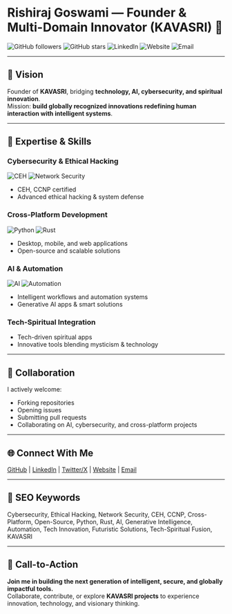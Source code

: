 # Rishiraj Goswami — Founder & Multi-Domain Innovator (KAVASRI) 🚀

![GitHub followers](https://img.shields.io/github/followers/rishirajgoswami?style=social)
![GitHub stars](https://img.shields.io/github/stars/rishirajgoswami?style=social)
![LinkedIn](https://img.shields.io/badge/LinkedIn-Rishiraj%20Goswami-blue?logo=linkedin)
![Website](https://img.shields.io/badge/Website-KAVASRI.com-green)
![Email](https://img.shields.io/badge/Email-contact%40kavasri.com-red?logo=gmail)

---

## 🌟 Vision
Founder of **KAVASRI**, bridging **technology, AI, cybersecurity, and spiritual innovation**.  
Mission: **build globally recognized innovations redefining human interaction with intelligent systems**.

---

## 💼 Expertise & Skills

### Cybersecurity & Ethical Hacking
![CEH](https://img.shields.io/badge/CEH-Certified-green)
![Network Security](https://img.shields.io/badge/Network_Security-Expert-blue)
- CEH, CCNP certified  
- Advanced ethical hacking & system defense  

### Cross-Platform Development
![Python](https://img.shields.io/badge/Python-Expert-yellow?logo=python)
![Rust](https://img.shields.io/badge/Rust-Advanced-black?logo=rust)
- Desktop, mobile, and web applications  
- Open-source and scalable solutions  

### AI & Automation
![AI](https://img.shields.io/badge/AI-Generative-orange)
![Automation](https://img.shields.io/badge/Automation-Intelligent-red)
- Intelligent workflows and automation systems  
- Generative AI apps & smart solutions  

### Tech-Spiritual Integration
- Tech-driven spiritual apps  
- Innovative tools blending mysticism & technology  

---

## 🤝 Collaboration
I actively welcome:  
- Forking repositories  
- Opening issues  
- Submitting pull requests  
- Collaborating on AI, cybersecurity, and cross-platform projects  

---

## 🌐 Connect With Me
[GitHub](https://github.com/rishirajgoswami) | [LinkedIn](https://linkedin.com/in/rishirajgoswami) | [Twitter/X](https://twitter.com/rishirajgoswami) | [Website](https://kavasri.com) | [Email](mailto:contact@kavasri.com)

---

## 🔑 SEO Keywords
Cybersecurity, Ethical Hacking, Network Security, CEH, CCNP, Cross-Platform, Open-Source, Python, Rust, AI, Generative Intelligence, Automation, Tech Innovation, Futuristic Solutions, Tech-Spiritual Fusion, KAVASRI

---

## 🎯 Call-to-Action
**Join me in building the next generation of intelligent, secure, and globally impactful tools.**  
Collaborate, contribute, or explore **KAVASRI projects** to experience innovation, technology, and visionary thinking.
